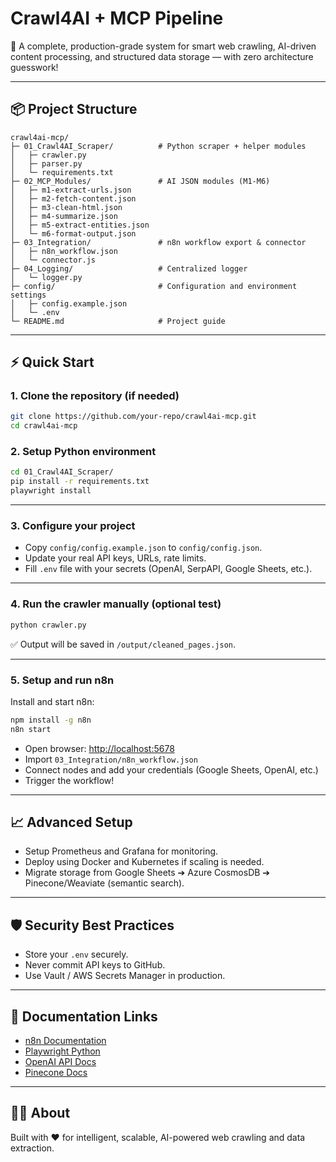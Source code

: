 # Crawl4AI + MCP Pipeline

🚀 A complete, production-grade system for smart web crawling, AI-driven content processing, and structured data storage — with zero architecture guesswork!

---

## 📦 Project Structure

```
crawl4ai-mcp/
├─ 01_Crawl4AI_Scraper/          # Python scraper + helper modules
│   ├─ crawler.py
│   ├─ parser.py
│   └─ requirements.txt
├─ 02_MCP_Modules/               # AI JSON modules (M1-M6)
│   ├─ m1-extract-urls.json
│   ├─ m2-fetch-content.json
│   ├─ m3-clean-html.json
│   ├─ m4-summarize.json
│   ├─ m5-extract-entities.json
│   └─ m6-format-output.json
├─ 03_Integration/               # n8n workflow export & connector
│   ├─ n8n_workflow.json
│   └─ connector.js
├─ 04_Logging/                   # Centralized logger
│   └─ logger.py
├─ config/                       # Configuration and environment settings
│   ├─ config.example.json
│   └─ .env
└─ README.md                     # Project guide
```

---

## ⚡ Quick Start

### 1. Clone the repository (if needed)
```bash
git clone https://github.com/your-repo/crawl4ai-mcp.git
cd crawl4ai-mcp
```

### 2. Setup Python environment
```bash
cd 01_Crawl4AI_Scraper/
pip install -r requirements.txt
playwright install
```

---

### 3. Configure your project
- Copy `config/config.example.json` to `config/config.json`.
- Update your real API keys, URLs, rate limits.
- Fill `.env` file with your secrets (OpenAI, SerpAPI, Google Sheets, etc.).

---

### 4. Run the crawler manually (optional test)
```bash
python crawler.py
```
✅ Output will be saved in `/output/cleaned_pages.json`.

---

### 5. Setup and run n8n

Install and start n8n:
```bash
npm install -g n8n
n8n start
```

- Open browser: [http://localhost:5678](http://localhost:5678)
- Import `03_Integration/n8n_workflow.json`
- Connect nodes and add your credentials (Google Sheets, OpenAI, etc.)
- Trigger the workflow!

---

## 📈 Advanced Setup

- Setup Prometheus and Grafana for monitoring.
- Deploy using Docker and Kubernetes if scaling is needed.
- Migrate storage from Google Sheets ➔ Azure CosmosDB ➔ Pinecone/Weaviate (semantic search).

---

## 🛡️ Security Best Practices

- Store your `.env` securely.
- Never commit API keys to GitHub.
- Use Vault / AWS Secrets Manager in production.

---

## 📑 Documentation Links
- [n8n Documentation](https://docs.n8n.io/)
- [Playwright Python](https://playwright.dev/python/)
- [OpenAI API Docs](https://platform.openai.com/docs/)
- [Pinecone Docs](https://docs.pinecone.io/)

---

## 👨‍💻 About
Built with ❤️ for intelligent, scalable, AI-powered web crawling and data extraction.
